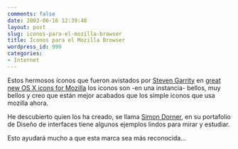 ```yaml
---
comments: false
date: 2003-06-16 12:39:48
layout: post
slug: iconos-para-el-mozilla-browser
title: Iconos para el Mozilla Browser
wordpress_id: 999
categories:
- Internet
---
```


Estos hermosos íconos que fueron avistados por [Steven Garrity](http://www.actsofvolition.com/) en [great new OS X icons for Mozilla](http://forums.mozillazine.org/viewtopic.php?p=97529#97529) los iconos son -en una instancia- bellos, muy bellos y creo que están mejor acabados que los simple iconos que usa mozilla ahora.





He descubierto quien los ha creado, se llama [Simon Dorner](http://www.theparallax.org/sd/), en su portafolio de Diseño de interfaces tiene algunos ejemplos lindos para mirar y estudiar. 





Esto ayudará mucho a que esta marca sea más reconocida…




 
